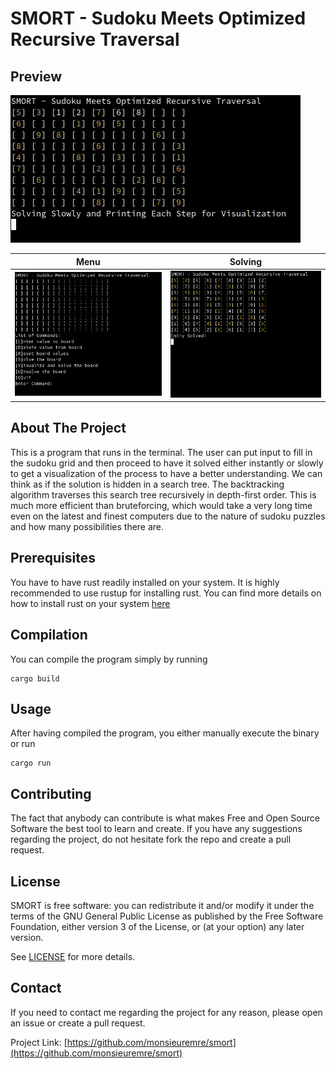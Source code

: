 # SMORT - Sudoku Meets Optimized Recursive Traversal

## Preview

![visualization](https://raw.githubusercontent.com/monsieuremre/smort/main/media/visual.gif)

Menu | Solving
:-------------------------:|:-------------------------:
![menu](https://raw.githubusercontent.com/monsieuremre/smort/main/media/menu.png)  |  ![solve](https://raw.githubusercontent.com/monsieuremre/smort/main/media/solve.png)

## About The Project

This is a program that runs in the terminal. The user can put input to fill in the sudoku grid and then proceed to have it solved either instantly or slowly to get a visualization of the process to have a better understanding. We can think as if the solution is hidden in a search tree. The backtracking algorithm traverses this search tree recursively in depth-first order. This is much more efficient than bruteforcing, which would take a very long time even on the latest and finest computers due to the nature of sudoku puzzles and how many possibilities there are.

## Prerequisites

You have to have rust readily installed on your system. It is highly recommended to use rustup for installing rust. You can find more details on how to install rust on your system [here](https://www.rust-lang.org/tools/install)

## Compilation

You can compile the program simply by running
```
cargo build
```

## Usage

After having compiled the program, you either manually execute the binary or run
```
cargo run
```

## Contributing

The fact that anybody can contribute is what makes Free and Open Source Software the best tool to learn and create. If you have any suggestions regarding the project, do not hesitate fork the repo and create a pull request.

## License

SMORT is free software: you can redistribute it and/or modify it under the terms of the GNU General Public License as published by the Free Software Foundation, either version 3 of the License, or (at your option) any later version. 

See [LICENSE](LICENSE) for more details.

## Contact

If you need to contact me regarding the project for any reason, please open an issue or create a pull request.

Project Link: [https://github.com/monsieuremre/smort](https://github.com/monsieuremre/smort)
